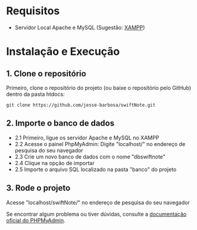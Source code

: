 # Requisitos

- Servidor Local Apache e MySQL (Sugestão: [XAMPP](https://www.apachefriends.org/pt_br/download.html))

# Instalação e Execução

## 1. Clone o repositório
Primeiro, clone o repositório do projeto (ou baixe o repositório pelo GitHub) dentro da pasta htdocs:

    git clone https://github.com/jesse-barbosa/swiftNote.git

## 2. Importe o banco de dados

- 2.1 Primeiro, ligue os servidor Apache e MySQL no XAMPP
- 2.2 Acesse o painel PhpMyAdmin: Digite "localhost/" no endereço de pesquisa do seu navegador
- 2.3 Crie um novo banco de dados com o nome "dbswiftnote"
- 2.4 Clique na opção de importar
- 2.5 Importe o arquivo SQL localizado na pasta "banco" do projeto

## 3. Rode o projeto

Acesse "localhost/swiftNote/" no endereço de pesquisa do seu navegador

Se encontrar algum problema ou tiver dúvidas, consulte a [documentação oficial do PHPMyAdmin](https://www.phpmyadmin.net/).
